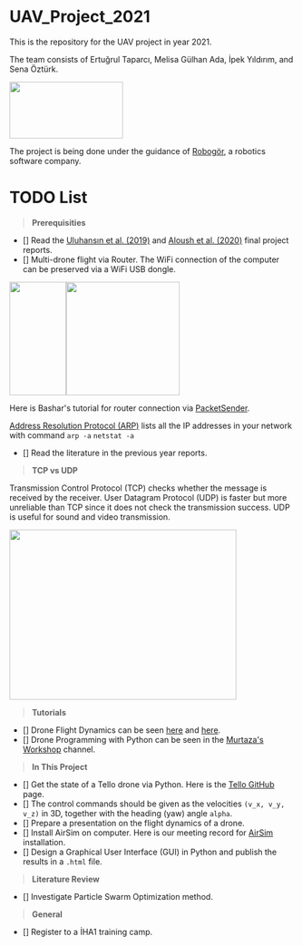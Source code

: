 # UAV_Project_2021
This is the repository for the UAV project in year 2021. 

The team consists of Ertuğrul Taparcı, Melisa Gülhan Ada, İpek Yıldırım, and Sena Öztürk.

<img src="https://robogor.com/wp-content/uploads/robogor-logo.png " width="200" height="100">

The project is being done under the guidance of [Robogör](https://robogor.com/), a robotics software company.


# TODO List

> **Prerequisities**
- [] Read the [Uluhansın et al. (2019)](https://drive.google.com/file/d/1SvxjoTgBtMhEw7FkK61PPhNAt3kecfEz/view?usp=sharing) and [Aloush et al. (2020)](https://drive.google.com/open?id=1xy0_IOHqHzSTdkWK07TeWwX-RwiO4Jf7&authuser=banu.kabakulak%40gmail.com&usp=drive_fs) final project reports.
- [] Multi-drone flight via Router. The WiFi connection of the computer can be preserved via a WiFi USB dongle. 

<img src="https://m.media-amazon.com/images/I/41jw7BtdfFL._AC_UL480_FMwebp_QL65_.jpg" width="100" height="200"><img src="https://productimages.hepsiburada.net/s/6/550/9728714801202.jpg/format:webp" width="200" height="200">

Here is Bashar's tutorial for router connection via [PacketSender](https://youtu.be/T4ISyGfzwqI).
  
  [Address Resolution Protocol (ARP)](https://www.youtube.com/watch?v=v_tI6B2bicM)
lists all the IP addresses in your network with command ``arp -a``
``netstat -a``
- [] Read the literature in the previous year reports. 

> **TCP vs UDP**

Transmission Control Protocol (TCP) checks whether the message is received by the receiver. User Datagram Protocol (UDP) is faster but more unreliable than TCP since it does not check the transmission success. UDP is useful for sound and video transmission. 

<img src="https://multimediabilgisayar.com/wp-content/uploads/2018/01/%C4%B0P-UDP.jpeg" width="400" height="300">

> **Tutorials**
- [] Drone Flight Dynamics can be seen [here](https://www.youtube.com/watch?v=C0KBu2ihp-s) and [here](https://www.youtube.com/watch?v=N_XneaFmOmU).
- [] Drone Programming with Python can be seen in the [Murtaza's Workshop](https://www.youtube.com/watch?v=LmEcyQnfpDA) channel. 

> **In This Project**
- [] Get the state of a Tello drone via Python. Here is the [Tello GitHub](https://github.com/damiafuentes/DJITelloPy/blob/master/djitellopy/tello.py) page.
- [] The control commands should be given as the velocities  ``(v_x, v_y, v_z)`` in 3D, together with the heading (yaw) angle ``alpha``. 
- [] Prepare a presentation on the flight dynamics of a drone. 
- [] Install AirSim on computer. Here is our meeting record for [AirSim](https://youtu.be/0_iNuuqMBHI) installation. 
- [] Design a Graphical User Interface (GUI) in Python and publish the results in a ``.html`` file. 

> **Literature Review**
- [] Investigate Particle Swarm Optimization method. 

> **General**
- [] Register to a İHA1 training camp. 
